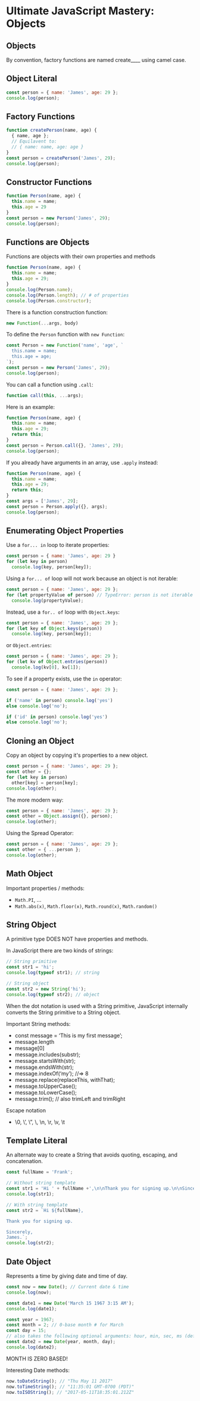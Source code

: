 # Ultimate JavaScript Mastery: Objects

## Objects

By convention, factory functions are named create____ using camel case.

## Object Literal

```javascript
const person = { name: 'James', age: 29 };
console.log(person);
```

## Factory Functions

```javascript
function createPerson(name, age) {
  { name, age };
  // Equilavent to:
  // { name: name, age: age }
}
const person = createPerson('James', 29);
console.log(person);
```

## Constructor Functions

```javascript
function Person(name, age) {
  this.name = name;
  this.age = 29
}
const person = new Person('James', 29);
console.log(person);
```

## Functions are Objects

Functions are objects with their own properties and methods

```javascript
function Person(name, age) {
  this.name = name;
  this.age = 29;
}
console.log(Person.name);
console.log(Person.length); // # of properties
console.log(Person.constructor);
```

There is a function construction function:

```javascript
new Function(...args, body)
```

To define the `Person` function with `new Function`:

```javascript
const Person = new Function('name', 'age', `
  this.name = name;
  this.age = age;
`);
const person = new Person('James', 29);
console.log(person);
```

You can call a function using `.call`:

```javascript
function call(this, ...args);
```

Here is an example:

```javascript
function Person(name, age) {
  this.name = name;
  this.age = 29;
  return this;
}
const person = Person.call({}, 'James', 29);
console.log(person);
```

If you already have arguments in an array, use `.apply` instead:

```javascript
function Person(name, age) {
  this.name = name;
  this.age = 29;
  return this;
}
const args = ['James', 29];
const person = Person.apply({}, args);
console.log(person);
```

## Enumerating Object Properties

Use a `for... in` loop to iterate properties:

```javascript
const person = { name: 'James', age: 29 }
for (let key in person)
  console.log(key, person[key]);
```

Using a `for... of` loop will not work because an object is not iterable:

```javascript
const person = { name: 'James', age: 29 };
for (let propertyValue of person) // TypeError: person is not iterable
  console.log(propertyValue);
```

Instead, use a `for.. of` loop with `Object.keys`:

```javascript
const person = { name: 'James', age: 29 };
for (let key of Object.keys(person))
  console.log(key, person[key]);
```

or `Object.entries`:

```javascript
const person = { name: 'James', age: 29 };
for (let kv of Object.entries(person))
  console.log(kv[0], kv[1]);
```

To see if a property exists, use the `in` operator:

```javascript
const person = { name: 'James', age: 29 };

if ('name' in person) console.log('yes')
else console.log('no');

if ('id' in person) console.log('yes')
else console.log('no');
```

## Cloning an Object

Copy an object by copying it's properties to a new object.

```javascript
const person = { name: 'James', age: 29 };
const other = {};
for (let key in person)
  other[key] = person[key];
console.log(other);
```

The more modern way:

```javascript
const person = { name: 'James', age: 29 };
const other = Object.assign({}, person);
console.log(other);
```

Using the Spread Operator:

```javascript
const person = { name: 'James', age: 29 };
const other = { ...person };
console.log(other);
```

## Math Object

Important properties / methods:

- `Math.PI`, …
- `Math.abs(x)`, `Math.floor(x)`, `Math.round(x)`, `Math.random()`

## String Object

A primitive type DOES NOT have properties and methods.

In JavaScript there are two kinds of strings:

```javascript
// String primitive
const str1 = 'hi';
console.log(typeof str1); // string

// String object
const str2 = new String('hi');
console.log(typeof str2); // object
```

When the dot notation is used with a String primitive, JavaScript internally
converts the String primitive to a String object.

Important String methods:

- const message = ‘This is my first message’;
- message.length
- message[0]
- message.includes(substr);
- message.startsWith(str);
- message.endsWith(str);
- message.indexOf(‘my’); //=> 8
- message.replace(replaceThis, withThat);
- message.toUpperCase();
- message.toLowerCase();
- message.trim(); // also trimLeft and trimRight

Escape notation

- \0, \’, \”, \\, \n, \r, \v, \t

## Template Literal

An alternate way to create a String that avoids quoting, escaping, and concatenation.

```javascript
const fullName = 'Frank';

// Without string template
const str1 = 'Hi ' + fullName +',\n\nThank you for signing up.\n\nSincerely,\nJames';
console.log(str1);

// With string template
const str2 = `Hi ${fullName},

Thank you for signing up.

Sincerely,
James.`;
console.log(str2);
```

## Date Object

Represents a time by giving date and time of day.

```javascript
const now = new Date(); // Current date & time
console.log(now);

const date1 = new Date('March 15 1967 3:15 AM');
console.log(date1);

const year = 1967;
const month = 2; // 0-base month # for March
const day = 15;
// also takes the following optional arguments: hour, min, sec, ms (default is 0)
const date2 = new Date(year, month, day);
console.log(date2);
```

MONTH IS ZERO BASED!

Interesting Date methods:

```javascript
now.toDateString(); // "Thu May 11 2017"
now.toTimeString(); // "11:35:01 GMT-0700 (PDT)"
now.toISOString(); // "2017-05-11T18:35:01.212Z"
```
